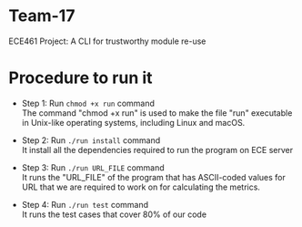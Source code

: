 
# Team-17
ECE461 Project: A CLI for trustworthy module re-use

# Procedure to run it
- Step 1:
Run `chmod +x run` command
<br> The command "chmod +x run" is used to make the file "run" executable in Unix-like operating systems, including Linux and macOS.

- Step 2:
Run `./run install` command
<br> It install all the dependencies required to run the program on ECE server

- Step 3:
Run `./run URL_FILE` command
<br> It runs the "URL_FILE" of the program that has ASCII-coded values for URL that we are required to work on for calculating the metrics.

- Step 4:
Run `./run test` command
<br> It runs the test cases that cover 80% of our code
